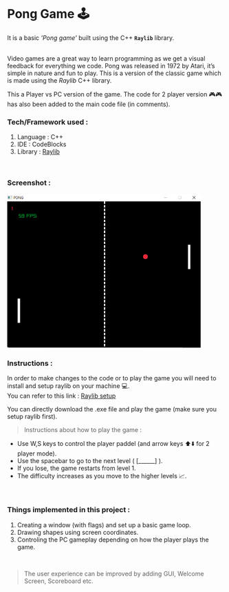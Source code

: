 # Pong Game :joystick:
It is a basic *'Pong game'* built using the C++ **` Raylib `** library.  
<br>

Video games are a great way to learn programming as we get a visual feedback for everything we code. 
Pong was released in 1972 by Atari, it’s simple in nature and fun to play. This is a version of the classic game which is made using the *Raylib* C++ library. 

This a Player vs PC version of the game. The code for 2 player version :video_game::video_game: has also been added to the main code file (in comments).
<br>

### Tech/Framework used :

1. Language : C++
2. IDE : CodeBlocks
3. Library : [Raylib](https://www.raylib.com/)  
<br>

### Screenshot : 
<img src="https://github.com/sumitmule/pong-game/blob/757fd210c955c85cc9594bad23f4a6754def89f7/Screenshot%202022-09-03%20231728.png" width="450">

### Instructions :

In order to make changes to the code or to play the game you will need to install and setup raylib on your machine :computer:.  
You can refer to this link : [Raylib setup](https://youtu.be/a2IUxJFr8sg)

You can directly download the .exe file and play the game (make sure you setup raylib first).  

>Instructions about how to play the game :
- Use W,S keys to control the player paddel (and arrow keys :arrow_up::arrow_down: for 2 player mode).
- Use the spacebar to go to the next level  ( [______] ).
- If you lose, the game restarts from level 1.
- The difficulty increases as you move to the higher levels :chart_with_upwards_trend:.  
<br>

### Things implemented in this project :

1. Creating a window (with flags) and set up a basic game loop.
2. Drawing shapes using screen coordinates.
3. Controling the PC gameplay depending on how the player plays the game.<br>
<br>

> The user experience can be improved by adding GUI, Welcome Screen, Scoreboard etc.
